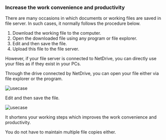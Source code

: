 ### Increase the work convenience and productivity

There are many occasions in which documents or working files are saved in file server.
In such cases, it normally follows the procedure below.

1.	Download the working file to the computer.
2.	Open the downloaded file using any program or file explorer.
3.	Edit and then save the file. 
4.	Upload this file to the file server.

However, if your file server is connected to NetDrive, you can directly use your files as if they exist in your PCs. 

Through the drive connected by NetDrive, you can open your file either via file explorer or the program.

![usecase](https://raw.githubusercontent.com/bdrive/help/master/support_content/en/usecase/usecase1/Picture1.png)

Edit and then save the file.

![usecase](https://raw.githubusercontent.com/bdrive/help/master/support_content/en/usecase/usecase1/Picture2.png)

It shortens your working steps which improves the work convenience and productivity.

You do not have to maintain multiple file copies either.
